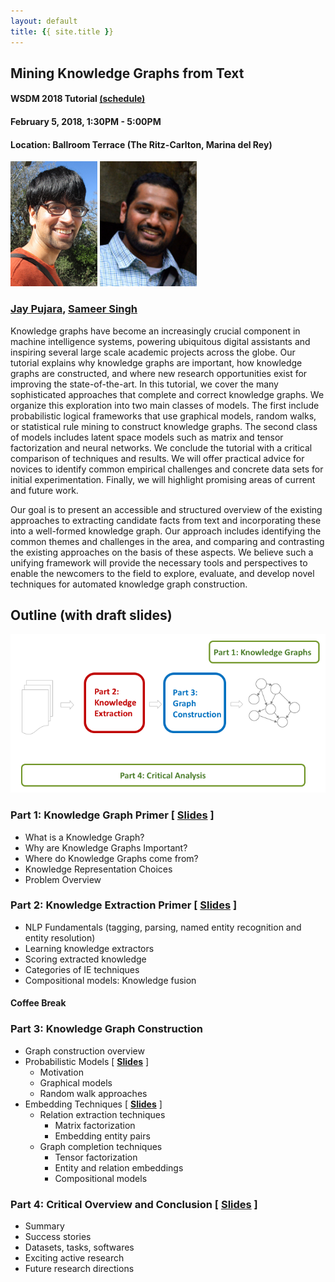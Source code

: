 ```yaml
---
layout: default
title: {{ site.title }}
---
```


## Mining Knowledge Graphs from Text

#### WSDM 2018 Tutorial <a href="http://www.wsdm-conference.org/2018/tutorials.html">(schedule)</a>

#### February 5, 2018, 1:30PM - 5:00PM

#### Location: Ballroom Terrace (The Ritz-Carlton, Marina del Rey)

<a href="https://www.jaypujara.org/"><img alt="Jay Pujara" src="img/jay.png" height="200px"></a>
<a href="http://sameersingh.org/"><img alt="Sameer Singh" src="img/sameer.png" height="200px"></a>

### [Jay Pujara](https://www.jaypujara.org/), [Sameer Singh](http://sameersingh.org/)

Knowledge graphs have become an increasingly crucial component in machine intelligence systems, powering ubiquitous digital assistants and inspiring several large scale academic projects across the globe. Our tutorial explains why knowledge graphs are important, how knowledge graphs are constructed, and where new research opportunities exist for improving the state-of-the-art. 
In this tutorial, we cover the many sophisticated approaches that complete and correct knowledge graphs. We organize this exploration into two main classes of models. The first include probabilistic logical frameworks that use graphical models, random walks, or statistical rule mining to construct knowledge graphs. The second class of models includes latent space models such as matrix and tensor factorization and neural networks. 
We conclude the tutorial with a critical comparison of techniques and results. We will offer practical advice for novices to identify common empirical challenges and concrete data sets for initial experimentation. Finally, we will highlight promising areas of current and future work.

<!--
The variety and complexity of the available scholarly work, however, makes it difficult for a newcomer to familiarize themselves with the field.
Knowledge graph construction has been decomposed into a large number of inter-dependent and sometimes overlapping tasks, such as the traditional natural language processing, semantic parsing, entity extraction, entity disambiguation and linking, identification and classification of relations, and completion of the knowledge graph.
The kinds of machine learning approaches have also been quite varied, ranging from classification/clustering, probabilistic graphical models, probabilistic logic formulations, matrix/tensor factorization-based approaches, and more recently, deep learning.
There are also a plethora of existing systems that have been proposed, including from top universities such as Stanford (DeepDive), Carnegie Mellon (NELL), University of Washington (OpenIE), Mannheim (DBpedia), and the Max Planck Institut Informatik (YAGO, WebChild) among others.
This diverse and fragmented literature poses a significant roadblock for newcomers to contribute to the field.

We are designing our tutorial to address this barrier.
-->

Our goal is to present an accessible and structured overview of the existing approaches to extracting candidate facts from text and incorporating these into a well-formed knowledge graph. Our approach includes identifying the common themes and challenges in the area, and comparing and contrasting the existing approaches on the basis of these aspects.
We believe such a unifying framework will provide the necessary tools and perspectives to enable the newcomers to the field to explore, evaluate, and develop novel techniques for automated knowledge graph construction.

## Outline (with draft slides)

![Tutorial Overview](img/overview.png "Overview of the Tutorial")

### Part 1: Knowledge Graph Primer \[ [Slides](wsdm-slides/Part1_Intro.pdf) \]
- What is a Knowledge Graph?
-	Why are Knowledge Graphs Important?
-	Where do Knowledge Graphs come from?
-	Knowledge Representation Choices
-	Problem Overview
 

### Part 2: Knowledge Extraction Primer \[ [**Slides**](wsdm-slides/Part2_KE.pdf) \]
- NLP Fundamentals (tagging, parsing, named entity recognition and entity resolution)
- Learning knowledge extractors
- Scoring extracted knowledge
- Categories of IE techniques
- Compositional models: Knowledge fusion 

#### Coffee Break

### Part 3: Knowledge Graph Construction
- Graph construction overview
- Probabilistic Models \[ [**Slides**](wsdm-slides/Part3a_Prob.pdf) \]
  - Motivation
  - Graphical models
  - Random walk approaches
- Embedding Techniques \[ [**Slides**](wsdm-slides/Part3b_Embds.pdf) \]
  - Relation extraction techniques
    - Matrix factorization 
    - Embedding entity pairs
  - Graph completion techniques
    - Tensor factorization
    - Entity and relation embeddings
    - Compositional models

### Part 4: Critical Overview and Conclusion \[ [Slides](wsdm-slides/Part4_Summary.pdf) \]
- Summary                   
- Success stories       
- Datasets, tasks, softwares   
- Exciting active research    
- Future research directions    
